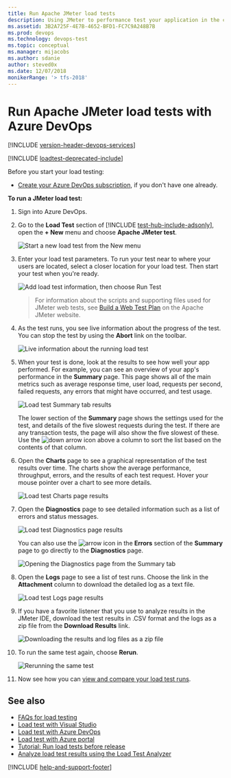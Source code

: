 ```yaml
---
title: Run Apache JMeter load tests
description: Using JMeter to performance test your application in the cloud using the features of Azure DevOps and TFS
ms.assetid: 3B2A725F-4E7B-4652-BFD1-FC7C9A248B7B
ms.prod: devops
ms.technology: devops-test
ms.topic: conceptual
ms.manager: mijacobs
ms.author: sdanie
author: steved0x
ms.date: 12/07/2018
monikerRange: '> tfs-2018'
---
```


# Run Apache JMeter load tests with Azure DevOps

[!INCLUDE [version-header-devops-services](../includes/version-header-devops-services.md)] 

[!INCLUDE [loadtest-deprecated-include](../includes/loadtest-deprecated-include.md)]

Before you start your load testing:

* [Create your Azure DevOps subscription](https://visualstudio.microsoft.com/products/visual-studio-team-services-vs), 
  if you don't have one already.

**To run a JMeter load test:**

1. Sign into Azure DevOps.

2. Go to the **Load Test** section of [!INCLUDE [test-hub-include-adsonly](../includes/test-hub-include-adsonly.md)], open the **+ New**
   menu and choose **Apache JMeter test**.

   ![Start a new load test from the New menu](media/get-started-jmeter-test/JMeterLoadTestVSO-new-menu-item.png)

3. Enter your load test parameters. To run your test near to where your users are located,
   select a closer location for your load test. Then start your test when you're ready.

   ![Add load test information, then choose Run Test](media/get-started-jmeter-test/JMeterLoadTestVSO-parameters.png)

   >For information about the scripts and supporting files used for JMeter
   web tests, see [Build a Web Test Plan](https://jmeter.apache.org/usermanual/build-web-test-plan.html)
   on the Apache JMeter website.
 
4. As the test runs, you see live information about the progress
   of the test. You can stop the test by using the **Abort** link on the
   toolbar.

   ![Live information about the running load test](media/get-started-jmeter-test/JMeterTestVSO-progress.png)

5. When your test is done, look at the results to see how 
   well your app performed. For example, you can see an overview
   of your app's performance in the **Summary** page.
   This page shows all of the main metrics such as average response
   time, user load, requests per second, failed requests, any errors
   that might have occurred, and test usage.

   ![Load test Summary tab results](media/get-started-jmeter-test/JMeterLoadTestVSO-summary-tab.png)
 
   The lower section of the **Summary** page shows the settings used
   for the test, and details of the five slowest requests during the test.
   If there are any transaction tests, the page will also show the five slowest of these.
   Use the ![down arrow](media/shared/SimpleLoadTestVSO-sort-column.png)
   icon above a column to sort the list based on the contents of that column.

6. Open the **Charts** page to see a graphical representation of 
   the test results over time. The charts show the average
   performance, throughput, errors, and the results of each test 
   request. Hover your mouse pointer over a chart to 
   see more details. 

   ![Load test Charts page results](media/shared/LoadTestVSO-charts.png)

7. Open the **Diagnostics** page to see detailed information such as a list
   of errors and status messages.

   ![Load test Diagnostics page results](media/get-started-jmeter-test/JMeterLoadTestVSO-diagnostics-tab.png)

   You can also use the ![arrow](media/shared/SimpleLoadTestVSO-summary-errors-icon.png)
   icon in the **Errors** section of the **Summary** page to go directly to the 
   **Diagnostics** page.

   ![Opening the Diagnostics page from the Summary tab](media/shared/SimpleLoadTestVSO-summary-errors-link.png)

8. Open the **Logs** page to see a list of test runs. Choose the link in
   the **Attachment** column to download the detailed log as a text file.

   ![Load test Logs page results](media/get-started-jmeter-test/JMeterLoadTestVSO-logs-tab.png)

9. If you have a favorite listener that you use to analyze results in
   the JMeter IDE, download the test results in .CSV format and the logs
   as a zip file from the **Download Results** link.

   ![Downloading the results and log files as a zip file](media/get-started-jmeter-test/JMeterLoadTestVSO-download-results.png)

10. To run the same test again, choose **Rerun**.

    ![Rerunning the same test](media/get-started-jmeter-test/JMeterLoadTestVSO-rerun-test.png)

11. Now see how you can [view and compare your load test runs](performance-reports.md).

## See also

* [FAQs for load testing](reference-qa.md#jmeter-tests)
* [Load test with Visual Studio](getting-started-with-performance-testing.md) 
* [Load test with Azure DevOps](get-started-simple-cloud-load-test.md) 
* [Load test with Azure portal](app-service-web-app-performance-test.md) 
* [Tutorial: Run load tests before release](run-performance-tests-app-before-release.md) 
* [Analyze load test results using the Load Test Analyzer](/visualstudio/test/analyze-load-test-results-using-the-load-test-analyzer)

[!INCLUDE [help-and-support-footer](../includes/help-and-support-footer.md)] 
